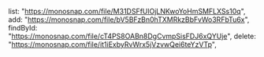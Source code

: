 list: "https://monosnap.com/file/M31DSFfUlOjLNKwoYoHmSMFLXSs10q",
add: "https://monosnap.com/file/bV5BFzBn0hTXMRkzBbFvWo3RFbTu6x",
findById: "https://monosnap.com/file/cT4PS8OABn8DgCvmpSisFDJ6xQYUje",
delete: "https://monosnap.com/file/it1iExbyRvWrx5jVzvwQei6teYzVTp",

